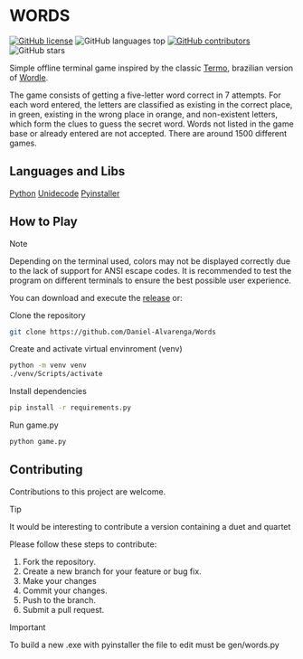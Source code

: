 # WORDS

[![GitHub license](https://img.shields.io/github/license/daniel-alvarenga/words)](vitorcarvalho67/Boot/blob/master/LICENSE)
![GitHub languages top](https://img.shields.io/github/languages/top/daniel-alvarenga/Words)
[![GitHub contributors](https://img.shields.io/github/contributors/daniel-alvarenga/Words)](https://github.com/daniel-alvarenga/Words/graphs/contributors)
![GitHub stars](https://img.shields.io/github/stars/daniel-alvarenga/Words)

Simple offline terminal game inspired by the classic [Termo](https://term.ooo), brazilian version of [Wordle](https://www.nytimes.com/games/wordle/).

The game consists of getting a five-letter word correct in 7 attempts. For each word entered, the letters are classified as existing in the correct place, in green, existing in the wrong place in orange, and non-existent letters, which form the clues to guess the secret word. Words not listed in the game base or already entered are not accepted. There are around 1500 different games.

## Languages and Libs

[Python](https://python.org)
[Unidecode](https://pypi.org/project/Unidecode/)
[Pyinstaller](https://pyinstaller.org/en/stable/)


## How to Play

> [!Note]
> Depending on the terminal used, colors may not be displayed correctly due to the lack of support for ANSI escape codes. It is recommended to test the program on different terminals to ensure the best possible user experience.

You can download and execute the [release](https://github.com/Daniel-Alvarenga/Words/releases/tag/game) or:

Clone the repository
```bash
git clone https://github.com/Daniel-Alvarenga/Words
```

Create and activate virtual envinroment (venv)
```bash
python -m venv venv
./venv/Scripts/activate
```
Install dependencies
```bash
pip install -r requirements.py
```

Run game.py
```bash
python game.py
```

## Contributing
Contributions to this project are welcome. 

>[!tip]
>It would be interesting to contribute a version containing a duet and quartet

Please follow these steps to contribute:

1. Fork the repository.
2. Create a new branch for your feature or bug fix.
3. Make your changes
4. Commit your changes.
5. Push to the branch.
5. Submit a pull request.

> [!IMPORTANT]  
> To build a new .exe with pyinstaller the file to edit must be gen/words.py
